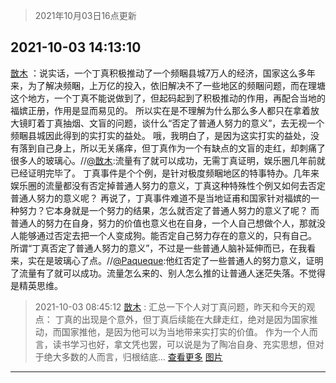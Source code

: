 > 2021年10月03日16点更新
<link rel="stylesheet" href="https://cdn.jsdelivr.net/gh/taotie6/sampleJSON@main/css/photo_show.css">
<meta name="referrer" content="no-referrer" />


 ## 2021-10-03 14:13:10 

 [㪚木](https://www.coolapk.com/feed/30432631?shareKey=MGU0MDA0ZmE5ZGMyNjE1OTYyZDA~) ：说实话，一个丁真积极推动了一个频睏县城7万人的经济，国家这么多年来，为了解决频睏，上万亿的投入，依旧解决不了一些地区的频睏问题，而在理塘这个地方，一个丁真不能说做到了，但起码起到了积极推动的作用，再配合当地的福嫔正册，作用是显而易见的。<!--break-->
所以实在是不理解为什么那么多人都只在拿着放大镜盯着丁真抽烟、文盲的问题，谈什么“否定了普通人努力的意义”，去无视一个频睏县城因此得到的实打实的益处。
哦，我明白了，是因为这实打实的益处，没有落到自己身上，所以无关痛痒，但丁真作为一个有缺点的文盲的走红，却刺痛了很多人的玻璃心。//<a class="feed-link-uname" href="/u/㪚木">@㪚木</a>:流量有了就可以成功，无需丁真证明，娱乐圈几年前就已经证明完毕了。
丁真事件是个个例，是针对极度频睏地区的特事特办。几年来娱乐圈的流量都没有否定掉普通人努力的意义，丁真这种特殊性个例又如何去否定普通人努力的意义呢？
再说了，丁真事件难道不是当地证甫和国家针对福嫔的一种努力？它本身就是一个努力的结果，怎么就否定了普通人努力的意义了呢？
而普通人的努力在自身，努力的价值也意义也在自身，一个人自己想做个人，那就没人能够通过否定去把一个人变成狗。能否定自己努力存在的意义的，只有自己。
所谓“丁真否定了普通人努力的意义”，不过是一些普通人脑补延伸而已，在我看来，实在是玻璃心了点。//<a class="feed-link-uname" href="/u/Paqueque">@Paqueque</a>:他红否定了一些普通人的努力意义，证明了流量有了就可以成功。流量怎么来的、别人怎么推的让普通人迷茫失落。不觉得是精英思维。 

<div class="album">
</div>

> 2021-10-03 08:45:12 
> [㪚木](https://www.coolapk.com/feed/30426046?shareKey=MWEyZjNmNTNmN2ZhNjE1OTYyZDA~) : 汇总一下个人对丁真问题，昨天和今天的观点：  丁真的出现是个意外，但丁真后续能在大肆走红，绝对是因为国家推动，而国家推他，是因为他可以为当地带来实打实的价值。  作为一个人而言，读书学习也好，拿文凭也罢，可以说是为了陶冶自身、充实思想，但对于绝大多数的人而言，归根结底... <a href="">查看更多</a> 
[图片](http://image.coolapk.com/feed/2021/1003/08/1081091_7f8077ce_1910_9779@1440x4247.jpeg)

 ------- 

